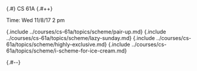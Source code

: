 
{.#} CS 61A
{.#++}

Time: Wed 11/8/17 2 pm

{.include ../courses/cs-61a/topics/scheme/pair-up.md}
{.include ../courses/cs-61a/topics/scheme/lazy-sunday.md}
{.include ../courses/cs-61a/topics/scheme/highly-exclusive.md}
{.include ../courses/cs-61a/topics/scheme/i-scheme-for-ice-cream.md}

{.#--}
